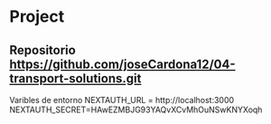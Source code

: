 # Project 

## Repositorio https://github.com/joseCardona12/04-transport-solutions.git
Varibles de entorno
NEXTAUTH_URL = http://localhost:3000
NEXTAUTH_SECRET=HAwEZMBJG93YAQvXCvMhOuNSwKNYXoqh
